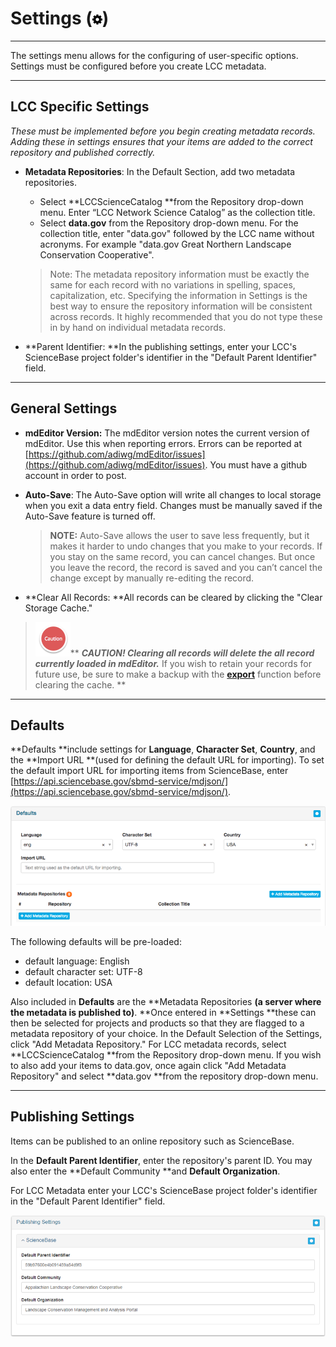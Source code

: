 # Settings \(![](/assets/symbol_cog_16.png)\)

---

The settings menu allows for the configuring of user-specific options. Settings must be configured before you create LCC metadata.

---

## LCC Specific Settings

_These must be implemented before you begin creating metadata records. Adding these in settings ensures that your items are added to the correct repository and published correctly._

* **Metadata Repositories**: In the Default Section, add two metadata repositories.

  * Select **LCCScienceCatalog **from the Repository drop-down menu. Enter “LCC Network Science Catalog” as the collection title.
  * Select **data.gov** from the Repository drop-down menu. For the collection title, enter "data.gov" followed by the LCC name without acronyms. For example "data.gov Great Northern Landscape Conservation Cooperative".

  > Note: The metadata repository information must be exactly the same for each record with no variations in spelling, spaces, capitalization, etc. Specifying the information in Settings is the best way to ensure the repository information will be consistent across records. It highly recommended that you do not type these in by hand on individual metadata records.

* **Parent Identifier: **In the publishing settings, enter your LCC's ScienceBase project folder's identifier in the "Default Parent Identifier" field.

---

## General Settings

* **mdEditor Version:** The mdEditor version notes the current version of mdEditor. Use this when reporting errors. Errors can be reported at [https://github.com/adiwg/mdEditor/issues](https://github.com/adiwg/mdEditor/issues). You must have a github account in order to post.
* **Auto-Save**: The Auto-Save option will write all changes to local storage when you exit a data entry field. Changes must be manually saved if the Auto-Save feature is turned off.

  > **NOTE:** Auto-Save allows the user to save less frequently, but it makes it harder to undo changes that you make to your records. If you stay on the same record, you can cancel changes. But once you leave the record, the record is saved and you can’t cancel the change except by manually re-editing the record.

* **Clear All Records: **All records can be cleared by clicking the "Clear Storage Cache."

> ![](/assets/caution.png)** **_**CAUTION! Clearing all records will delete the all record currently loaded in mdEditor.**_** If you wish to retain your records for future use, be sure to make a backup with the **[**export**](/export.md)** function before clearing the cache.  **

---

## Defaults

**Defaults **include settings for **Language**, **Character Set**, **Country**, and the **Import URL **\(used for defining the default URL for importing\). To set the default import URL for importing items from ScienceBase, enter [https://api.sciencebase.gov/sbmd-service/mdjson/](https://api.sciencebase.gov/sbmd-service/mdjson/).

![](/assets/settings_defaults.png)

The following defaults will be pre-loaded:

* default language: English
* default character set: UTF-8
* default location: USA

Also included in **Defaults** are the **Metadata Repositories **\(a server where the metadata is published to\)**. **Once entered in **Settings **these can then be selected for projects and products so that they are flagged to a metadata repository of your choice. In the Default Selection of the Settings, click "Add Metadata Repository." For LCC metadata records, select **LCCScienceCatalog **from the Repository drop-down menu. If you wish to also add your items to data.gov, once again click "Add Metadata Repository" and select **data.gov **from the repository drop-down menu.

---

## Publishing Settings

Items can be published to an online repository such as ScienceBase.

In the **Default Parent Identifier**, enter the repository's parent ID. You may also enter the **Default Community **and **Default Organization**.

For LCC Metadata enter your LCC's ScienceBase project folder's identifier in the "Default Parent Identifier" field.

![](/assets/publishing_settings.png)


